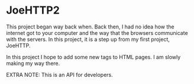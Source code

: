 JoeHTTP2
========
This project began way back when. Back then, I had no idea how the internet got to your computer and the way that the browsers communicate with the servers. In this project, it is a step up from my first project, JoeHTTP.

In this project I hope to add some new tags to HTML pages. I am slowly making my way there.

EXTRA NOTE: This is an API for developers.
